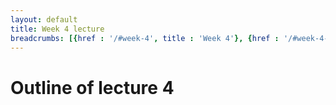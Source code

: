 ```yaml
---
layout: default
title: Week 4 lecture
breadcrumbs: [{href : '/#week-4', title : 'Week 4'}, {href : '/#week-4-day-2', title : 'Day 2'}]
---
```


Outline of lecture 4
====================
